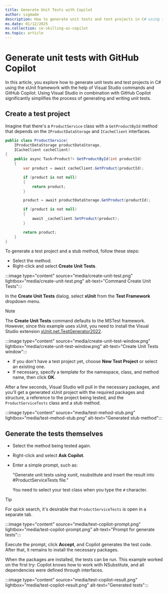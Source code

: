 ```yaml
---
title: Generate Unit Tests with Copilot
author: sigmade
description: How to generate unit tests and test projects in C# using the xUnit framework with the help of Visual Studio commands and GitHub Copilot
ms.date: 01/12/2025
ms.collection: ce-skilling-ai-copilot
ms.topic: article
---
```


# Generate unit tests with GitHub Copilot

In this article, you explore how to generate unit tests and test projects in C# using the xUnit framework with the help of Visual Studio commands and GitHub Copilot. Using Visual Studio in combination with GitHub Copilot significantly simplifies the process of generating and writing unit tests.

## Create a test project

Imagine that there's a `ProductService` class with a `GetProductById` method that depends on the `IProductDataStorage` and `ICacheClient` interfaces.

```csharp
public class ProductService(
    IProductDataStorage productDataStorage,
    ICacheClient cacheClient)
{
    public async Task<Product?> GetProductById(int productId)
    {
        var product = await cacheClient.GetProduct(productId);

        if (product is not null)
        {
            return product;
        }

        product = await productDataStorage.GetProduct(productId);

        if (product is not null)
        {
            await _cacheClient.SetProduct(product);
        }

        return product;
    }
}
```

To generate a test project and a stub method, follow these steps:

- Select the method.
- Right-click and select **Create Unit Tests**.

:::image type="content" source="media/create-unit-test.png" lightbox="media/create-unit-test.png" alt-text="Command Create Unit Tests":::

In the **Create Unit Tests** dialog, select **xUnit** from the **Test Framework** dropdown menu.

> [!NOTE]
> The **Create Unit Tests** command defaults to the MSTest framework. However, since this example uses xUnit, you need to install the Visual Studio extension [xUnit.net.TestGenerator2022](https://marketplace.visualstudio.com/items?itemName=YowkoTsai.xunitnettestgenerator2022).

:::image type="content" source="media/create-unit-test-window.png" lightbox="media/create-unit-test-window.png" alt-text="Create Unit Tests window":::

- If you don't have a test project yet, choose **New Test Project** or select an existing one.
- If necessary, specify a template for the namespace, class, and method name, then click **OK**.

After a few seconds, Visual Studio will pull in the necessary packages, and you'll get a generated xUnit project with the required packages and structure, a reference to the project being tested, and the `ProductServiceTests` class and a stub method.

:::image type="content" source="media/test-mehod-stub.png" lightbox="media/test-mehod-stub.png" alt-text="Generated stub method":::

## Generate the tests themselves

- Select the method being tested again.
- Right-click and select **Ask Copilot**.
- Enter a simple prompt, such as:

  "Generate unit tests using xunit, nsubstitute and insert the result into #ProductServiceTests file."

  You need to select your test class when you type the `#` character.

> [!TIP]
> For quick search, it's desirable that `ProductServiceTests` is open in a separate tab.

:::image type="content" source="media/test-copilot-prompt.png" lightbox="media/test-copilot-prompt.png" alt-text="Prompt for generate tests":::

Execute the prompt, click **Accept**, and Copilot generates the test code. After that, it remains to install the necessary packages.

When the packages are installed, the tests can be run. This example worked on the first try: Copilot knows how to work with NSubstitute, and all dependencies were defined through interfaces.

:::image type="content" source="media/test-copilot-result.png" lightbox="media/test-copilot-result.png" alt-text="Generated tests":::
